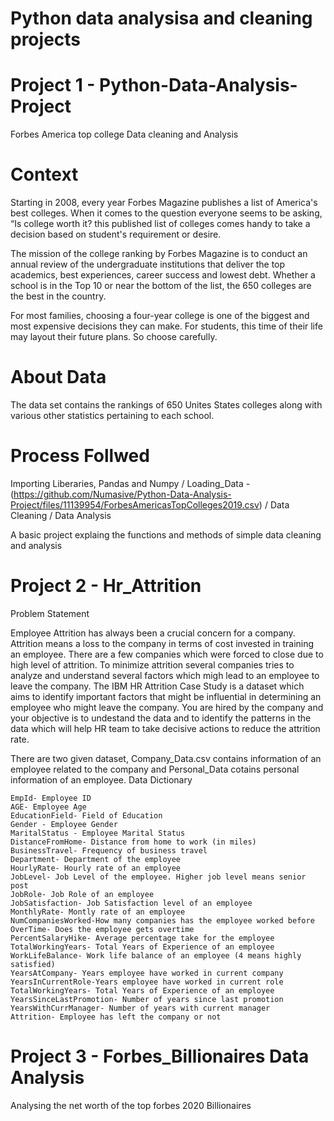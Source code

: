 # Python data analysisa and cleaning projects

# Project 1 - Python-Data-Analysis-Project
Forbes America top college Data cleaning and Analysis

# Context

Starting in 2008, every year Forbes Magazine publishes a list of America's best colleges. When it comes to the question everyone seems to be asking, “Is college worth it? this published list of colleges comes handy to take a decision based on student's requirement or desire.

The mission of the college ranking by Forbes Magazine is to conduct an annual review of the undergraduate institutions that deliver the top academics, best experiences, career success and lowest debt. Whether a school is in the Top 10 or near the bottom of the list, the 650 colleges are the best in the country.

For most families, choosing a four-year college is one of the biggest and most expensive decisions they can make. For students, this time of their life may layout their future plans. So choose carefully.


# About Data

The data set contains the rankings of 650 Unites States colleges along with various other statistics pertaining to each school.

# Process Follwed

Importing Liberaries, Pandas and Numpy /
Loading_Data - (https://github.com/Numasive/Python-Data-Analysis-Project/files/11139954/ForbesAmericasTopColleges2019.csv) /
Data Cleaning /
Data Analysis

A basic project explaing the functions and methods of simple data cleaning and analysis

# Project 2 - Hr_Attrition

Problem Statement

Employee Attrition has always been a crucial concern for a company. Attrition means a loss to the company in terms of cost invested in training an employee. There are a few companies which were forced to close due to high level of attrition. To minimize attrition several companies tries to analyze and understand several factors which migh lead to an employee to leave the company. The IBM HR Attrition Case Study is a dataset which aims to identify important factors that might be influential in determining an employee who might leave the company. You are hired by the company and your objective is to undestand the data and to identify the patterns in the data which will help HR team to take decisive actions to reduce the attrition rate.

There are two given dataset, Company_Data.csv contains information of an employee related to the company and Personal_Data cotains personal information of an employee.
Data Dictionary

    EmpId- Employee ID
    AGE- Employee Age
    EducationField- Field of Education
    Gender - Employee Gender
    MaritalStatus - Employee Marital Status
    DistanceFromHome- Distance from home to work (in miles)
    BusinessTravel- Frequency of business travel
    Department- Department of the employee
    HourlyRate- Hourly rate of an employee
    JobLevel- Job Level of the employee. Higher job level means senior post
    JobRole- Job Role of an employee
    JobSatisfaction- Job Satisfaction level of an employee
    MonthlyRate- Montly rate of an employee
    NumCompaniesWorked-How many companies has the employee worked before
    OverTime- Does the employee gets overtime
    PercentSalaryHike- Average percentage take for the employee
    TotalWorkingYears- Total Years of Experience of an employee
    WorkLifeBalance- Work life balance of an employee (4 means highly satisfied)
    YearsAtCompany- Years employee have worked in current company
    YearsInCurrentRole-Years employee have worked in current role
    TotalWorkingYears- Total Years of Experience of an employee
    YearsSinceLastPromotion- Number of years since last promotion
    YearsWithCurrManager- Number of years with current manager
    Attrition- Employee has left the company or not
    
# Project 3 - Forbes_Billionaires Data Analysis

Analysing the net worth of the top forbes 2020 Billionaires




